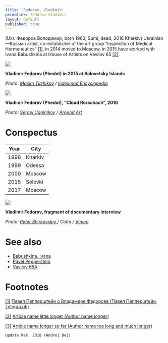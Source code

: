 ```yaml
---
title: 'Fedorov, Vladimir'
permalink: fedorov-vladimir
layout: default
published: true
---
```

(Ukr. Федоров Володимир, born 1963, Sumi, dead, 2018 Kharkiv) Ukrainian—Russian artist, co-establisher of the art group “Inspection of Medical Hermeneutics” <span id="a1">[\[1\]](#f1)</span>, in 2014 moved to Moscow, in 2015 have worked with Ivana Babushkina at House of Artists on Vavilov 65 <span id="a2">[\[2\]](#f2)</span>.

![](/encyclopedia/images/fedorov-1.jpg)

**Vladimir Fedorov (Phedot) in 2015 at Solovetsky Islands**

*Photo: [Maxim Tuzhikov](tuzhikov-maxim) / [Indexmod Encyclopedia](index)*

![](http://aroundart.ru/wp-content/uploads/2014/02/1-8.jpg)

**Vladimir Fedorov (Phedot), “Cloud Rorschach”, 2010**

*Photo: [Sergei Ugolnikov](sergei-ugolnikov) / [Around Art](http://aroundart.ru/?attachment_id=21196)*

# Conspectus

|Year|City|
|----|-----|
|1998|Kharkiv|
|1999|Odessa|
|2000|Moscow|
|2015|Solovki|
|2017|Moscow|

![](https://i.vimeocdn.com/video/480311116.jpg?mw=600&mh=338)

**Vladimir Fedorov, fragment of documentary interview**

*Photo: [Peter Shirkovskiy ](peter-shirkovskiy) / Colta / [Vimeo](https://vimeo.com/99113402)*

# See also

+ [Babushkina, Ivana](babushkina-ivana)
+ [Pavel Pepperstein](pepperstein-pavel)
+ [Vavilov 65A](vavilov-65-a)

# Footnotes

[[1]](#a1) <span id="f1"></span> [Павел Пепперштейн о Владимире Федорове (Павел Пепперштейн, Telegra.ph)](http://telegra.ph/Pavel-Peppershtejn-o-Vladimire-Fedorove-03-21)

[[2]](#a2) <span id="f2"></span> [Article name little longer (Author name longer)](http://example.net/article)

[[3]](#a3) <span id="f3"></span> [Article name longer so far (Author name too long and much longer)](http://example.net/article)

`Update Mar. 2018 (Andrei Dei)`
